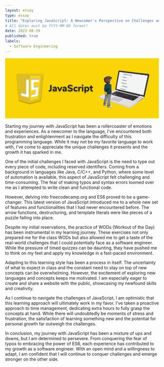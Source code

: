 ```yaml
---
layout: essay
type: essay
title: "Exploring JavaScript: A Newcomer's Perspective on Challenges and Growth"
# All dates must be YYYY-MM-DD format!
date: 2023-08-29
published: true
labels:
  - Software Engineering
---
```


<div class="text-center p-4"><img class="img-fluid" src="../img/jsbanner.png"></div>

Starting my journey with JavaScript has been a rollercoaster of emotions and experiences. As a newcomer to the language, I've encountered both frustration and enlightenment as I navigate the difficulty of this programming language. While it may not be my favorite language to work with, I've come to appreciate the unique challenges it presents and the growth it has sparked in me.

One of the initial challenges I faced with JavaScript is the need to type out every piece of code, including reserved identifiers. Coming from a background in languages like Java, C/C++, and Python, where some level of automation is available, this aspect of JavaScript felt challenging and time-consuming. The fear of making typos and syntax errors loomed over me as I attempted to write clean and functional code.

However, delving into freecodecamp.org and ES6 proved to be a game-changer. This latest version of JavaScript introduced me to a whole new set of features and functionalities that I had never encountered before. The arrow functions, destructuring, and template literals were like pieces of a puzzle falling into place. 

Despite my initial reservations, the practice of WODs (Workout of the Day) has been instrumental in my learning journey. These exercises not only prepared me for the class WODs but also allowed me to get a taste of the real-world challenges that I could potentially face as a software engineer. While the pressure of timed quizzes can be daunting, they have pushed me to think on my feet and apply my knowledge in a fast-paced environment.


Adapting to this learning style has been a process in itself. The uncertainty of what to expect in class and the constant need to stay on top of new concepts can be overwhelming. However, the excitement of exploring new languages and concepts keeps me motivated. I am especially eager to create and share a website with the public, showcasing my newfound skills and creativity.


As I continue to navigate the challenges of JavaScript, I am optimistic that this learning approach will ultimately work in my favor. I've taken a proactive approach to time management, dedicating extra hours to fully grasp the concepts at hand. While there will undoubtedly be moments of stress and frustration, the satisfaction of learning something new and the potential for personal growth far outweigh the challenges.

In conclusion, my journey with JavaScript has been a mixture of ups and downs, but I am determined to persevere. From conquering the fear of typos to embracing the power of ES6, each experience has contributed to my growth as a software engineer. With an open mind and a willingness to adapt, I am confident that I will continue to conquer challenges and emerge stronger on the other side.
